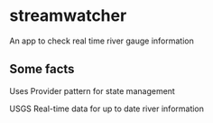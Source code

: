 # streamwatcher

An app to check real time river gauge information

## Some facts

Uses Provider pattern for state management

USGS Real-time data for up to date river information
